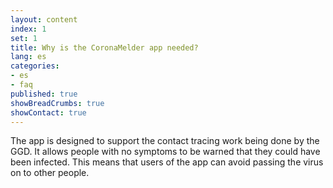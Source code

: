 ```yaml
---
layout: content
index: 1
set: 1
title: Why is the CoronaMelder app needed?
lang: es
categories:
- es
- faq
published: true
showBreadCrumbs: true
showContact: true
---
```


The app is designed to support the contact tracing work being done by the GGD. It allows people with no symptoms to be warned that they could have been infected. This means that users of the app can avoid passing the virus on to other people.
